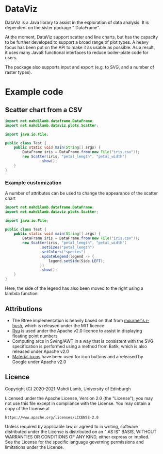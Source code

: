 # DataViz

DataViz is a Java library to assist in the exploration of data analysis. It is dependent on the sister package "
DataFrame".

At the moment, DataViz support scatter and line charts, but has the capacity to be further developed to support a broad
range of plot types. A heavy focus has been put on the API to make it as usable as possible. As a result, it uses many
Java8 functional interfaces to reduce boiler-plate code for users.

The package also supports input and export (e.g. to SVG, and a number of raster types).

# Example code

## Scatter chart from a CSV

```java
import net.mahdilamb.dataframe.DataFrame;
import net.mahdilamb.dataviz.plots.Scatter;

import java.io.File;

public class Test {
    public static void main(String[] args) {
        DataFrame iris = DataFrame.from(new File("iris.csv"));
        new Scatter(iris, "petal_length", "petal_width")
                .show();
    }
}
```

### Example customization

A number of attributes can be used to change the appearance of the scatter chart

```java
import net.mahdilamb.dataframe.DataFrame;
import net.mahdilamb.dataviz.plots.Scatter;

import java.io.File;

public class Test {
    public static void main(String[] args) {
        DataFrame iris = DataFrame.from(new File("iris.csv"));
        new Scatter(iris, "petal_length", "petal_width")
                .setSizes("petal_length")
                .setColors("species")
                .updateLegend(legend -> {
                    legend.setSide(Side.LEFT);
                })
                .show();
    }
}
```

Here, the side of the legend has also been moved to the right using a lambda function

## Attributions

* The Rtree implementation is heavily based on that from [mourner's r-bush](https://github.com/mourner/rbush), which is
  released under the MIT licence
* [Ryu](https://github.com/ulfjack/ryu) is used under the Apache v2.0 licence to assist in displaying floating point
  numbers
* Computing arcs in Swing/AWT in a way that is consistent with the SVG specification is performed using a method from
  Batik, which is also released under Apache v2.0
* [Material icons](https://github.com/google/material-design-icons) have been used for icon buttons and a released by
  Google under Apache v2.0

## Licence

Copyright (C) 2020-2021 Mahdi Lamb, University of Edinburgh

Licensed under the Apache License, Version 2.0 (the "License"); you may not use this file except in compliance with the
License. You may obtain a copy of the License at

    https://www.apache.org/licenses/LICENSE-2.0

Unless required by applicable law or agreed to in writing, software distributed under the License is distributed on an "
AS IS" BASIS, WITHOUT WARRANTIES OR CONDITIONS OF ANY KIND, either express or implied. See the License for the specific
language governing permissions and limitations under the License.